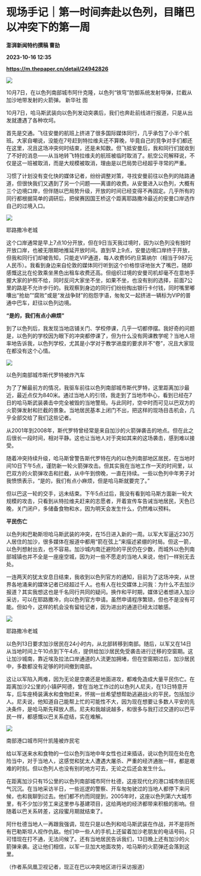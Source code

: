 # 现场手记｜第一时间奔赴以色列，目睹巴以冲突下的第一周
**澎湃新闻特约撰稿 曹劼**

**2023-10-16 12:35**

**https://m.thepaper.cn/detail/24942826**

![](https://imagecloud.thepaper.cn/thepaper/image/274/249/996.jpg)

10月7日，在以色列南部城市阿什克隆，以色列“铁穹”防御系统发射导弹，拦截从加沙地带发射的火箭弹。 新华社 图

10月7日，哈马斯武装向以色列发动突袭后，我们也奔赴前线进行报道，只是从出发就遭遇了各种坎坷。

首先是交通。飞往安曼的航班上挤进了很多国际媒体同行，几乎承包了小半个航班。大家自嘲说，没能在7号赶到特拉维夫还不算晚，毕竟自己的竞争对手们都还在这里，况且这场冲突何时结束，还是未知数。但飞抵安曼后，我和同行们就收到了不好的消息——从当地转飞特拉维夫的航班被临时取消了。航空公司解释说，不仅是这一班被取消，而是大规模被取消，理由是以巴局势已经超乎寻常的严重。

习惯了计划没有变化快的媒体记者，纷纷调整对策，寻找安曼前往以色列的陆路通道，但很快我们又遇到了另一个问题——离谱的收费。从安曼进入以色列，大概有三个边境口岸，但伴随以巴局势升级，开放的时间已经变得不再固定。几乎所有的同行都根据简单的调研后，把侯赛因国王桥这个距离耶路撒冷最近的安曼口岸选作自己的过境入口。

![](https://imagecloud.thepaper.cn/thepaper/image/274/284/314.jpg)

耶路撒冷老城

这个口岸通常是早上7点10分开放，但在9日当天我过境时，因为以色列没有按时开放口岸，也被无限期地推延开放时间。直到早上9点，安曼边境口岸终于开放，但我和同行们却被告知，只能走VIP通道，每人收费95约旦第纳尔（相当于987元人民币）。我看到身边来自伦敦的媒体同行听到这个价格惊讶地张大了嘴巴，随即感慨这比在伦敦乘坐黑色出租车收费还高。但组织过境的安曼司机却毫不在意地手握大家的护照不给，同时反问大家坐不坐，如果不坐，也没有别的选择，前面7公里的路是不允许步行的。我观察到身边的同行们纷纷掏出银行卡付钱，同时嘴里嘟囔出“抢劫”“腐败”或是“发战争财”的抱怨字语，匆匆又一起挤进一辆标为VIP的普通中巴车，赶往以色列边境。

**“是的，我们有点小麻烦”**

到了以色列后，我发现当地店铺关门、学校停课，几乎一切都停摆。我好奇的问题是，以色列的学校因为眼下的冲突都停课了，但为什么没有网课教学呢？当地人坦率地告诉我，以色列学校，尤其是小学对于教学进度的要求并不“卷”，况且大家现在都没有这个心情。

![](https://imagecloud.thepaper.cn/thepaper/image/274/284/313.jpg)

以色列南部城市斯代罗特被炸汽车

为了了解最前方的情况，我驱车前往以色列南部城市斯代罗特，这里距离加沙最近，最近点仅为840米。通过当地人的引领，我走到了当地市中心，看到已经在7日的哈马斯武装袭击中完全被毁的当地警局。与此同时，空中时而可见以巴双方的火箭弹发射和拦截的景象。当地居民基本上闭门不出，把这样的现场目击机会，几乎全部交给了我们这些记者。

从2001年到2008年，斯代罗特曾经常是来自加沙的火箭弹袭击的地点。但在此之后很长一段时间，相对平静。这也让当地人对于突如其来的这场袭击，感到难以接受。

随着冲突持续升级，哈马斯曾警告斯代罗特在内的以色列南部地区居民，在当地时间10日下午5点，谨防新一轮火箭弹攻击。但其实我在当地工作一天的时间里，以巴双方的火箭弹攻击和拦截，从中午到傍晚，一直在持续。一些以色列中年男子对我愤愤表示，“是的，我们有点小麻烦，但是哈马斯就要完了。”

但以巴这一轮的交手，远未结束。下午5点过后，我没有看到哈马斯方面新一轮大规模的攻击，只看到从特拉维夫赶来的志愿者，开着宣传车告诫当地居民，天色已晚，关门闭户，多储备食物和水，因为明天会发生什么，仍然难以预料。

**平民伤亡**

以色列和巴勒斯坦哈马斯武装的冲突，在15日进入新的一周。以军大军逼近230万人居住的加沙，很多媒体在报道中都用“箭在弦上”来描述紧绷的时局。但这一箭，以色列想射出去，也不容易。加沙城内南迁避险的平民仍在少数，而城外以色列南部城镇也并不全是一座座空城，因为对一些不愿走的当地人来说，他们一样别无去处。

一连两天的犹太安息日结束，我收到以色列官方的通知，目前为了这场冲突，从世界各地涌来的媒体记者已经超过千人。也有人在社交媒体上问我：为什么不去加沙报道？其实我想这也是千名同行共同的疑问。换作和平时期，媒体记者想进入加沙采访，可以在耶路撒冷，向以色列官方申请。虽然申请程序繁琐，但也不是没有可能。但如今，这样的机会没有留给记者，因为进出的通道已经太过敏感。

![](https://imagecloud.thepaper.cn/thepaper/image/274/284/315.jpg)

耶路撒冷老城

以色列13日要求加沙居民在24小时内，从北部转移到南部。随后，以军又在14日从当地时间上午10点到下午4点，提供给加沙居民免受袭击进行迁移的空窗期。这让加沙城南，靠近埃及拉法口岸通道的人流更加拥堵，但在空窗期过后，加沙居民中，多数都没有足够的时间撤到南部。

这让以军陷入两难，因为无论是空袭还是地面进攻，都难免造成大量平民伤亡。在距离加沙2公里的小镇萨阿德，曾在当地工作过的以色列人尼夫，在13日特意开车，后车座椅装满水和食物赶来，怀揣一丝希望想帮助逃避战火的平民，包括加沙人。尼夫说，他知道自己能帮上忙的可能性不大，因为现在想要让多数人平安的先决条件，是哈马斯先释放人质。尼夫和我越说越多，和很多与我打过交道的以巴平民一样，都感慨以巴关系症结，实在难解。

![](https://imagecloud.thepaper.cn/thepaper/image/274/284/316.jpg)

南部港口城市阿什凯隆被炸民宅

给以军送来水和食物的一位以色列当地中年女性也过来插话，说以色列现在处在危险当中，对于当地人，这感觉和犹太人遭遇大屠杀、严重的经济通胀一样，都是艰难的时刻。但以色列人也没有别的地方可去，无论之后还会发生什么。

在距离加沙只有15公里的以色列南部城市阿什杜德，这座现代化的港口城市依旧死气沉沉。在当地采访半日，一些巡逻的警察、开车匆匆驶过的当地人都停下来问候，也和我聊到过去。他们都不约而同提到，2005年时，这座以色列第六大城市里，有不少加沙劳工来这里参与基建项目，这给两地的经济都带来积极的影响。但随着以巴关系转差，这段蜜月期就结束了。

阿什杜德当地人一再跟我强调，现在只是以色列和哈马斯武装在作战，并不是将所有巴勒斯坦人视作仇敌。他们中一些人的手机上还留着加沙老朋友的电话号码，只可惜现在打不通，无法问候了。还有当地居民告诉我们，13日晚上还有加沙的火箭弹来袭。这让他们相信，以军一旦加大地面攻势，哈马斯的火箭弹还会落到这里。

（作者系凤凰卫视记者，现正在巴以冲突地区进行采访报道）